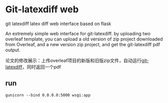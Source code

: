 # Git-latexdiff web

git latexdiff latex diff web interface based on flask

An extremely simple web interface for git-latexdiff. by uploading two overleaf template, you can upload a old version of zip project downloaded from Overleaf, and a new version zip project, and get the git-latexdiff pdf output.

论文的修改展示：上传overleaf项目的新版和旧版zip文件，自动运行[git-latexdiff](https://gitlab.com/git-latexdiff/git-latexdiff)，同时返回一个pdf

## run

```
gunicorn --bind 0.0.0.0:5000 wsgi:app
```

